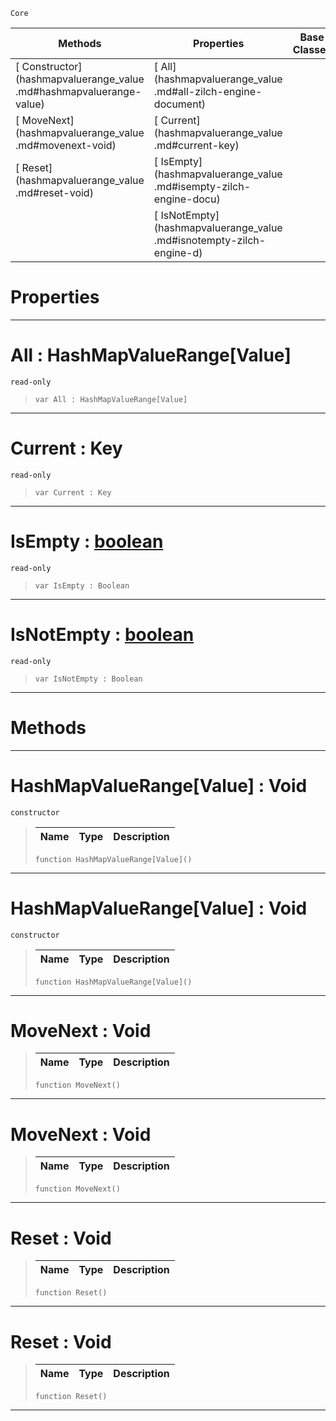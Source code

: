  `Core`

|Methods|Properties|Base Classes|Derived Classes|
|---|---|---|---|
|[ Constructor](hashmapvaluerange_value .md#hashmapvaluerange-value)|[ All](hashmapvaluerange_value .md#all-zilch-engine-document)| | |
|[ MoveNext](hashmapvaluerange_value .md#movenext-void)|[ Current](hashmapvaluerange_value .md#current-key)| | |
|[ Reset](hashmapvaluerange_value .md#reset-void)|[ IsEmpty](hashmapvaluerange_value .md#isempty-zilch-engine-docu)| | |
| |[ IsNotEmpty](hashmapvaluerange_value .md#isnotempty-zilch-engine-d)| | |


 #  Properties


---  
 #  All : HashMapValueRange[Value]

 `read-only`

> 
> ```TS:Nada
> var All : HashMapValueRange[Value]


---  
 #  Current : Key

 `read-only`

> 
> ```TS:Nada
> var Current : Key


---  
 #  IsEmpty : [boolean](boolean.md)

 `read-only`

> 
> ```TS:Nada
> var IsEmpty : Boolean


---  
 #  IsNotEmpty : [boolean](boolean.md)

 `read-only`

> 
> ```TS:Nada
> var IsNotEmpty : Boolean


---  
 #  Methods


---  
 #  HashMapValueRange[Value] : Void

 `constructor`

> 
> |Name|Type|Description|
> |---|---|---|
> ```TS:Nada
> function HashMapValueRange[Value]()
> ``` 


---  
 #  HashMapValueRange[Value] : Void

 `constructor`

> 
> |Name|Type|Description|
> |---|---|---|
> ```TS:Nada
> function HashMapValueRange[Value]()
> ``` 


---  
 #  MoveNext : Void

> 
> |Name|Type|Description|
> |---|---|---|
> ```TS:Nada
> function MoveNext()
> ``` 


---  
 #  MoveNext : Void

> 
> |Name|Type|Description|
> |---|---|---|
> ```TS:Nada
> function MoveNext()
> ``` 


---  
 #  Reset : Void

> 
> |Name|Type|Description|
> |---|---|---|
> ```TS:Nada
> function Reset()
> ``` 


---  
 #  Reset : Void

> 
> |Name|Type|Description|
> |---|---|---|
> ```TS:Nada
> function Reset()
> ``` 


---  
 

 